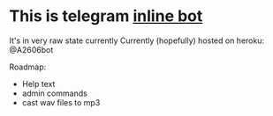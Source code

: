 # This is telegram [inline bot](https://core.telegram.org/bots/inline)
It's in very raw state currently
Currently (hopefully) hosted on heroku: @A2606bot

Roadmap:
- Help text
- admin commands
- cast wav files to mp3